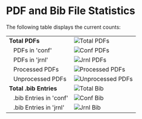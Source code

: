 # PDF and Bib File Statistics

The following table displays the current counts:

<!--- START COUNT TABLE --->

<table>
  <tbody>
    <tr>
      <td><b>Total PDFs</b></td>
      <td><img src="https://img.shields.io/badge/Total_PDFs-42838-blue" alt="Total PDFs"></td>
    </tr>
    <tr>
      <td style="padding-left: 20px;">PDFs in 'conf'</td>
      <td><img src="https://img.shields.io/badge/Conf_PDFs-33529-blue" alt="Conf PDFs"></td>
    </tr>
    <tr>
      <td style="padding-left: 20px;">PDFs in 'jrnl'</td>
      <td><img src="https://img.shields.io/badge/Jrnl_PDFs-9309-blue" alt="Jrnl PDFs"></td>
    </tr>
    <tr>
      <td style="padding-left: 20px;">Processed PDFs</td>
      <td><img src="https://img.shields.io/badge/Processed_PDFs-42542-green" alt="Processed PDFs"></td>
    </tr>
    <tr>
      <td style="padding-left: 20px;">Unprocessed PDFs</td>
      <td><img src="https://img.shields.io/badge/Unprocessed_PDFs-294-red" alt="Unprocessed PDFs"></td>
    </tr>
    <tr>
      <td><b>Total .bib Entries</b></td>
      <td><img src="https://img.shields.io/badge/Total_Bib-61582-orange" alt="Total Bib"></td>
    </tr>
    <tr>
      <td style="padding-left: 20px;">.bib Entries in 'conf'</td>
      <td><img src="https://img.shields.io/badge/Conf_Bib-45552-orange" alt="Conf Bib"></td>
    </tr>
    <tr>
      <td style="padding-left: 20px;">.bib Entries in 'jrnl'</td>
      <td><img src="https://img.shields.io/badge/Jrnl_Bib-16030-orange" alt="Jrnl Bib"></td>
    </tr>
  </tbody>
</table>
    
<!--- END COUNT TABLE --->
